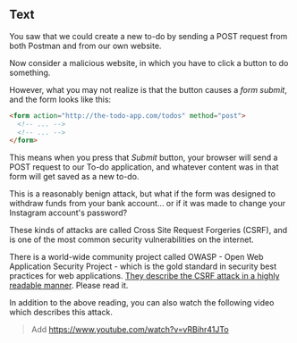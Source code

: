 ## Text

You saw that we could create a new to-do by sending a POST request from both Postman and from our own website.

Now consider a malicious website, in which you have to click a button to do something.

However, what you may not realize is that the button causes a _form submit_, and the form looks like this:

```html
<form action="http://the-todo-app.com/todos" method="post">
  <!-- ... -->
  <!-- ... -->
</form>
```

This means when you press that _Submit_ button, your browser will send a POST request to our To-do application, and whatever content was in that form will get saved as a new to-do.

This is a reasonably benign attack, but what if the form was designed to withdraw funds from your bank account... or if it was made to change your Instagram account's password?

These kinds of attacks are called Cross Site Request Forgeries (CSRF), and is one of the most common security vulnerabilities on the internet.

There is a world-wide community project called OWASP - Open Web Application Security Project - which is the gold standard in security best practices for web applications. [They describe the CSRF attack in a highly readable manner](https://owasp.org/www-community/attacks/csrf). Please read it.

In addition to the above reading, you can also watch the following video which describes this attack.


> Add https://www.youtube.com/watch?v=vRBihr41JTo

